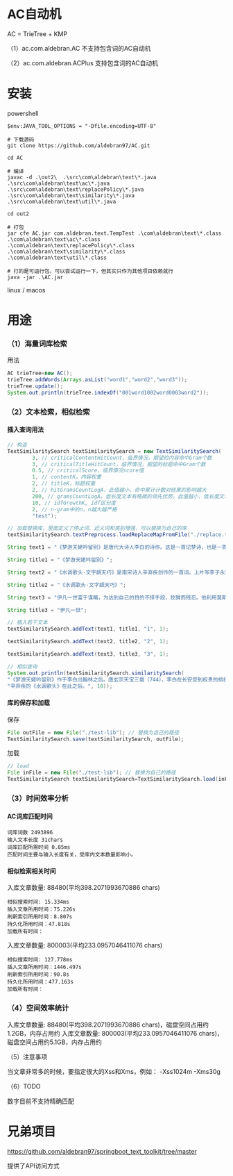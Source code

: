 # AC自动机

AC = TrieTree + KMP

（1）ac.com.aldebran.AC 不支持包含词的AC自动机

（2）ac.com.aldebran.ACPlus 支持包含词的AC自动机

# 安装
powershell
```shell
$env:JAVA_TOOL_OPTIONS = "-Dfile.encoding=UTF-8"

# 下载源码
git clone https://github.com/aldebran97/AC.git

cd AC

# 编译
javac -d .\out2\  .\src\com\aldebran\text\*.java  .\src\com\aldebran\text\ac\*.java .\src\com\aldebran\text\replacePolicy\*.java .\src\com\aldebran\text\similarity\*.java .\src\com\aldebran\text\util\*.java

cd out2

# 打包
jar cfe AC.jar com.aldebran.text.TempTest .\com\aldebran\text\*.class .\com\aldebran\text\ac\*.class  .\com\aldebran\text\replacePolicy\*.class  .\com\aldebran\text\similarity\*.class .\com\aldebran\text\util\*.class

# 打的是可运行包，可以尝试运行一下，但其实只作为其他项目依赖就行
java -jar .\AC.jar
```

linux / macos

# 用途

### （1）海量词库检索

用法

```java
AC trieTree=new AC();
trieTree.addWords(Arrays.asList("word1","word2","word3"));
trieTree.update();
System.out.println(trieTree.indexOf("001word1002word0003word2"));
```

### （2）文本检索，相似检索

#### 插入查询用法

```java
// 构造
TextSimilaritySearch textSimilaritySearch = new TextSimilaritySearch(
        3, // criticalContentHitCount，临界情况，期望的内容命中Gram个数
        3, // criticalTitleHitCount，临界情况，期望的标题命中Gram个数
        0.5, // criticalScore，临界情况score值
        1, // contentK，内容权重
        2, // titleK，标题权重
        2, // hitGramsCountLogA，此值越小，命中累计计数对结果的影响越大
        200, // gramsCountLogA，低长度文本有略微的领先优势，此值越小，低长度文本优势越明显
        10, // idfGrowthK, idf区分度
        2, // n-gram中的n，n越大越严格
        "test");

// 加载替换库，里面定义了停止词、近义词和类别增强，可以替换为自己的库
textSimilaritySearch.textPreprocess.loadReplaceMapFromFile("./replace.txt");

String text1 = "《梦游天姥吟留别》是唐代大诗人李白的诗作。这是一首记梦诗，也是一首游仙诗。此诗以记梦为由，抒写了对光明、自由的渴求，对黑暗现实的不满，表现了诗人蔑视权贵、不卑不屈的叛逆精神。";

String title1 = "《梦游天姥吟留别》";

String text2 = "《水调歌头·文字觑天巧》是南宋诗人辛弃疾创作的一首词。上片写李子永家亭榭风流华美，有浓郁的田园风味，但不能因此不忧虑世事。";

String title2 = "《水调歌头·文字觑天巧》";

String text3 = "伊凡一世富于谋略，为达到自己的目的不择手段，狡猾而残忍。他利用莫斯科优越的地理优势，利用以往积累的财力贿赂金帐汗国统治阶层，又站在对清算封建分裂势力有利的教会一方，抑制以特维尔王公为首的莫斯科邻近各公国。";

String title3 = "伊凡一世";

// 插入若干文本
textSimilaritySearch.addText(text1, title1, "1", 1);

textSimilaritySearch.addText(text2, title2, "2", 1);

textSimilaritySearch.addText(text3, title3, "3", 1);

// 相似查询
System.out.println(textSimilaritySearch.similaritySearch(
"《梦游天姥吟留别》作于李白出翰林之后。唐玄宗天宝三载（744），李白在长安受到权贵的排挤，被放出京，返回东鲁（在今山东）家园。" +
"辛弃疾的《水调歌头》在此之后。", 10));
```

#### 库的保存和加载

保存
```java
File outFile = new File("./test-lib"); // 替换为自己的路径
TextSimilaritySearch.save(textSimilaritySearch, outFile);
```

加载
```java
// load
File inFile = new File("./test-lib"); // 替换为自己的路径
TextSimilaritySearch textSimilaritySearch=TextSimilaritySearch.load(inFile);
```


### （3）时间效率分析

#### AC词库匹配时间
```text
词库词数 2493896
输入文本长度 31chars
词库匹配所需时间 0.05ms
匹配时间主要与输入长度有关，受库内文本数量影响小。
```

#### 相似检索相关时间

入库文章数量: 88480(平均398.2071993670886 chars)
```text
相似搜索时间: 15.334ms
插入文章所用时间：75.226s
刷新索引所用时间：8.807s
持久化所用时间：47.818s
加载所有时间：
```

入库文章数量: 800003(平均233.0957046411076 chars)
```text
相似搜索时间: 127.778ms
插入文章所用时间：1446.497s
刷新索引所用时间：90.8s
持久化所用时间：477.163s
加载所有时间：
```

### （4）空间效率统计

入库文章数量: 88480(平均398.2071993670886 chars)，磁盘空间占用约1.2GB，内存占用约
入库文章数量: 800003(平均233.0957046411076 chars)，磁盘空间占用约5.1GB，内存占用约

（5）注意事项

当文章非常多的时候，要指定很大的Xss和Xms，例如：
-Xss1024m -Xms30g

（6）TODO

数字目前不支持精确匹配

# 兄弟项目

https://github.com/aldebran97/springboot_text_toolkit/tree/master

提供了API访问方式

